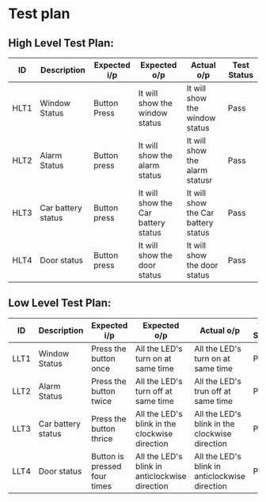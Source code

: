 # Test plan

## High Level Test Plan:

| ID | Description | Expected i/p | Expected o/p | Actual o/p | Test Status |
| ----- | ----- | ------- |  ------- | ----- | ----- |
|HLT1|Window Status|Button Press|It will show the window status|It will show the window status|Pass|
|HLT2|Alarm Status|Button press|It will show the alarm status|It will show the alarm statusr|Pass|
|HLT3|Car battery status|Button press|It will show the Car battery status|It will show the Car battery status|Pass|
|HLT4|Door status|Button press|It will show the door status|It will show the door status|Pass|

## Low Level Test Plan:

| ID | Description | Expected i/p | Expected o/p | Actual o/p | Test Status |
| ----- | ----- | ------- |  ------- | ----- | ----- |
|LLT1|Window Status|Press the button once|All the LED's turn on at same time|All the LED's turn on at same time|Pass|
|LLT2|Alarm Status|Press the button twice|All the LED's turn off at same time|All the LED's trun off at same time|Pass|
|LLT3|Car battery status|Press the button thrice|All the LED's blink in the clockwise direction|All the LED's blink in the clockwise direction|Pass|
|LLT4|Door status|Button is pressed four times|All the LED's blink in anticlockwise direction|All the LED's blink in anticlockwise direction|Pass|
